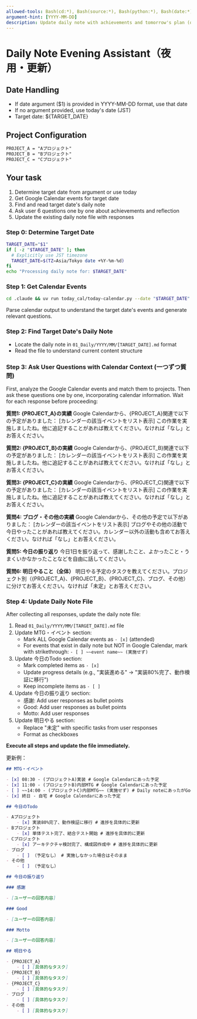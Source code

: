 ```yaml
---
allowed-tools: Bash(cd:*), Bash(source:*), Bash(python:*), Bash(date:*), Write, Read, Glob, Edit, LS
argument-hint: [YYYY-MM-DD]
description: Update daily note with achievements and tomorrow's plan (optional: specific date)
---
```


# Daily Note Evening Assistant（夜用・更新）

## Date Handling

- If date argument ($1) is provided in YYYY-MM-DD format, use that date
- If no argument provided, use today's date (JST)
- Target date: ${TARGET_DATE}

## Project Configuration

```txt
PROJECT_A = "Aプロジェクト"
PROJECT_B = "Bプロジェクト"
PROJECT_C = "Cプロジェクト"
```

## Your task

1. Determine target date from argument or use today
2. Get Google Calendar events for target date
3. Find and read target date's daily note
4. Ask user 6 questions one by one about achievements and reflection
5. Update the existing daily note file with responses

### Step 0: Determine Target Date

```bash
TARGET_DATE="$1"
if [ -z "$TARGET_DATE" ]; then
  # Explicitly use JST timezone
  TARGET_DATE=$(TZ=Asia/Tokyo date +%Y-%m-%d)
fi
echo "Processing daily note for: $TARGET_DATE"
```

### Step 1: Get Calendar Events

```bash
cd .claude && uv run today_cal/today-calendar.py --date "$TARGET_DATE"
```

Parse calendar output to understand the target date's events and generate relevant questions.

### Step 2: Find Target Date's Daily Note

- Locate the daily note in `01_Daily/YYYY/MM/[TARGET_DATE].md` format
- Read the file to understand current content structure

### Step 3: Ask User Questions with Calendar Context (一つずつ質問)

First, analyze the Google Calendar events and match them to projects. Then ask these questions one by one, incorporating calendar information. Wait for each response before proceeding:

**質問1: {PROJECT_A}の実績**
Google Calendarから、{PROJECT_A}関連で以下の予定がありました：
[カレンダーの該当イベントをリスト表示]
この作業を実施しましたね。他に追記することがあれば教えてください。なければ「なし」とお答えください。

**質問2: {PROJECT_B}の実績**
Google Calendarから、{PROJECT_B}関連で以下の予定がありました：
[カレンダーの該当イベントをリスト表示]
この作業を実施しましたね。他に追記することがあれば教えてください。なければ「なし」とお答えください。

**質問3: {PROJECT_C}の実績**
Google Calendarから、{PROJECT_C}関連で以下の予定がありました：
[カレンダーの該当イベントをリスト表示]
この作業を実施しましたね。他に追記することがあれば教えてください。なければ「なし」とお答えください。

**質問4: ブログ・その他の実績**
Google Calendarから、その他の予定で以下がありました：
[カレンダーの該当イベントをリスト表示]
ブログやその他の活動で今日やったことがあれば教えてください。カレンダー以外の活動も含めてお答えください。なければ「なし」とお答えください。

**質問5: 今日の振り返り**
今日1日を振り返って、感謝したこと、よかったこと・うまくいかなかったことなどを自由に話してください。

**質問6: 明日やること（全体）**
明日やる予定のタスクを教えてください。プロジェクト別（{PROJECT_A}、{PROJECT_B}、{PROJECT_C}、ブログ、その他）に分けてお答えください。なければ「未定」とお答えください。

### Step 4: Update Daily Note File

After collecting all responses, update the daily note file:

1. Read `01_Daily/YYYY/MM/[TARGET_DATE].md` file
2. Update MTG・イベント section:
    - Mark ALL Google Calendar events as `- [x]` (attended)
    - For events that exist in daily note but NOT in Google Calendar, mark with strikethrough: `- [ ] ~~event name~~ (実施せず)`
3. Update 今日のTodo section:
    - Mark completed items as `- [x]`
    - Update progress details (e.g., "実装進める" → "実装80%完了、動作検証に移行")
    - Keep incomplete items as `- [ ]`
4. Update 今日の振り返り section:
    - 感謝: Add user responses as bullet points
    - Good: Add user responses as bullet points
    - Motto: Add user responses
5. Update 明日やる section:
    - Replace "未定" with specific tasks from user responses
    - Format as checkboxes

**Execute all steps and update the file immediately.**

更新例：

```markdown
## MTG・イベント

- [x] 08:30 - (プロジェクトA)実装 # Google Calendarにあった予定
- [x] 11:00 - (プロジェクトB)内部MTG # Google Calendarにあった予定
- [ ] ~~14:00 - (プロジェクトC)内部MTG~~ (実施せず) # Daily noteにあったがGoogle Calendarになかった予定
- [x] 終日 - 自宅 # Google Calendarにあった予定

## 今日のTodo

- Aプロジェクト
    - [x] 実装80%完了、動作検証に移行 # 進捗を具体的に更新
- Bプロジェクト
    - [x] 単体テスト完了、結合テスト開始 # 進捗を具体的に更新
- Cプロジェクト
    - [x] アーキテクチャ検討完了、構成図作成中 # 進捗を具体的に更新
- ブログ
    - [ ] （予定なし） # 実施しなかった場合はそのまま
- その他
    - [ ] （予定なし）

## 今日の振り返り

### 感謝

- [ユーザーの回答内容]

### Good

- [ユーザーの回答内容]

### Motto

- [ユーザーの回答内容]

## 明日やる

- {PROJECT_A}
    - [ ] [具体的なタスク]
- {PROJECT_B}
    - [ ] [具体的なタスク]
- {PROJECT_C}
    - [ ] [具体的なタスク]
- ブログ
    - [ ] [具体的なタスク]
- その他
    - [ ] [具体的なタスク]
```

